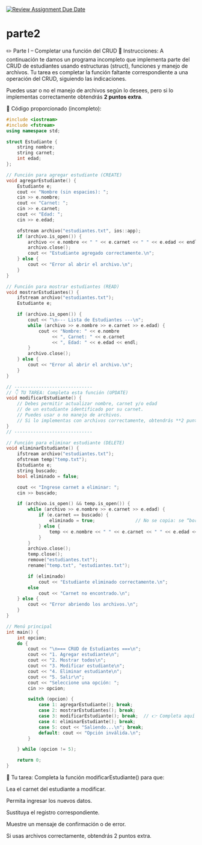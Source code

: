 [![Review Assignment Due Date](https://classroom.github.com/assets/deadline-readme-button-22041afd0340ce965d47ae6ef1cefeee28c7c493a6346c4f15d667ab976d596c.svg)](https://classroom.github.com/a/9lPju_Hi)
# parte2
✏️ Parte I – Completar una función del CRUD
📝 Instrucciones:
A continuación te damos un programa incompleto que implementa parte del CRUD de estudiantes usando estructuras (struct), funciones y manejo de archivos. Tu tarea es completar la función faltante correspondiente a una operación del CRUD, siguiendo las indicaciones.

Puedes usar o no el manejo de archivos según lo desees, pero si lo implementas correctamente obtendrás **2 puntos extra**.

🔧 Código proporcionado (incompleto):

```cpp
#include <iostream>
#include <fstream>
using namespace std;

struct Estudiante {
    string nombre;
    string carnet;
    int edad;
};

// Función para agregar estudiante (CREATE)
void agregarEstudiante() {
    Estudiante e;
    cout << "Nombre (sin espacios): ";
    cin >> e.nombre;
    cout << "Carnet: ";
    cin >> e.carnet;
    cout << "Edad: ";
    cin >> e.edad;

    ofstream archivo("estudiantes.txt", ios::app);
    if (archivo.is_open()) {
        archivo << e.nombre << " " << e.carnet << " " << e.edad << endl;
        archivo.close();
        cout << "Estudiante agregado correctamente.\n";
    } else {
        cout << "Error al abrir el archivo.\n";
    }
}

// Función para mostrar estudiantes (READ)
void mostrarEstudiantes() {
    ifstream archivo("estudiantes.txt");
    Estudiante e;

    if (archivo.is_open()) {
        cout << "\n--- Lista de Estudiantes ---\n";
        while (archivo >> e.nombre >> e.carnet >> e.edad) {
            cout << "Nombre: " << e.nombre 
                 << ", Carnet: " << e.carnet
                 << ", Edad: " << e.edad << endl;
        }
        archivo.close();
    } else {
        cout << "Error al abrir el archivo.\n";
    }
}

// -----------------------------
// 👇 TU TAREA: Completa esta función (UPDATE)
void modificarEstudiante() {
    // Debes permitir actualizar nombre, carnet y/o edad
    // de un estudiante identificado por su carnet.
    // Puedes usar o no manejo de archivos.
    // Si lo implementas con archivos correctamente, obtendrás **2 puntos extra**.
}
// -----------------------------

// Función para eliminar estudiante (DELETE)
void eliminarEstudiante() {
    ifstream archivo("estudiantes.txt");
    ofstream temp("temp.txt");
    Estudiante e;
    string buscado;
    bool eliminado = false;

    cout << "Ingrese carnet a eliminar: ";
    cin >> buscado;

    if (archivo.is_open() && temp.is_open()) {
        while (archivo >> e.nombre >> e.carnet >> e.edad) {
            if (e.carnet == buscado) {
                eliminado = true;               // No se copia: se “borra”
            } else {
                temp << e.nombre << " " << e.carnet << " " << e.edad << endl;
            }
        }
        archivo.close();
        temp.close();
        remove("estudiantes.txt");
        rename("temp.txt", "estudiantes.txt");

        if (eliminado)
            cout << "Estudiante eliminado correctamente.\n";
        else
            cout << "Carnet no encontrado.\n";
    } else {
        cout << "Error abriendo los archivos.\n";
    }
}

// Menú principal
int main() {
    int opcion;
    do {
        cout << "\n=== CRUD de Estudiantes ===\n";
        cout << "1. Agregar estudiante\n";
        cout << "2. Mostrar todos\n";
        cout << "3. Modificar estudiante\n";
        cout << "4. Eliminar estudiante\n";
        cout << "5. Salir\n";
        cout << "Seleccione una opción: ";
        cin >> opcion;

        switch (opcion) {
            case 1: agregarEstudiante(); break;
            case 2: mostrarEstudiantes(); break;
            case 3: modificarEstudiante(); break;  // 👉 Completa aquí
            case 4: eliminarEstudiante(); break;
            case 5: cout << "Saliendo...\n"; break;
            default: cout << "Opción inválida.\n";
        }

    } while (opcion != 5);

    return 0;
}
```
📌 Tu tarea:
Completa la función modificarEstudiante() para que:

Lea el carnet del estudiante a modificar.

Permita ingresar los nuevos datos.

Sustituya el registro correspondiente.

Muestre un mensaje de confirmación o de error.

Si usas archivos correctamente, obtendrás 2 puntos extra.
